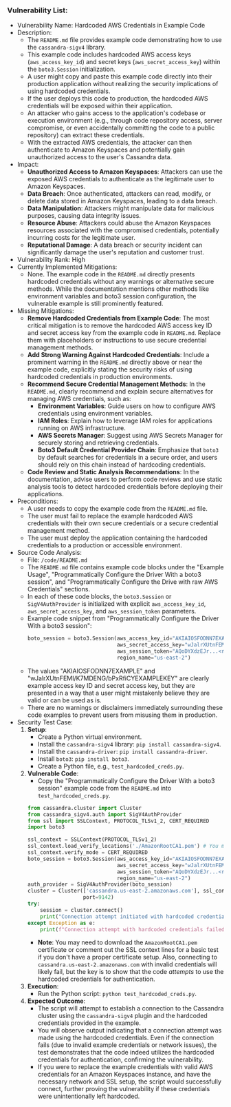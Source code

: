 ### Vulnerability List:

- Vulnerability Name: Hardcoded AWS Credentials in Example Code
- Description:
    - The `README.md` file provides example code demonstrating how to use the `cassandra-sigv4` library.
    - This example code includes hardcoded AWS access keys (`aws_access_key_id`) and secret keys (`aws_secret_access_key`) within the `boto3.Session` initialization.
    - A user might copy and paste this example code directly into their production application without realizing the security implications of using hardcoded credentials.
    - If the user deploys this code to production, the hardcoded AWS credentials will be exposed within their application.
    - An attacker who gains access to the application's codebase or execution environment (e.g., through code repository access, server compromise, or even accidentally committing the code to a public repository) can extract these credentials.
    - With the extracted AWS credentials, the attacker can then authenticate to Amazon Keyspaces and potentially gain unauthorized access to the user's Cassandra data.
- Impact:
    - **Unauthorized Access to Amazon Keyspaces**: Attackers can use the exposed AWS credentials to authenticate as the legitimate user to Amazon Keyspaces.
    - **Data Breach**: Once authenticated, attackers can read, modify, or delete data stored in Amazon Keyspaces, leading to a data breach.
    - **Data Manipulation**: Attackers might manipulate data for malicious purposes, causing data integrity issues.
    - **Resource Abuse**: Attackers could abuse the Amazon Keyspaces resources associated with the compromised credentials, potentially incurring costs for the legitimate user.
    - **Reputational Damage**: A data breach or security incident can significantly damage the user's reputation and customer trust.
- Vulnerability Rank: High
- Currently Implemented Mitigations:
    - None. The example code in the `README.md` directly presents hardcoded credentials without any warnings or alternative secure methods. While the documentation mentions other methods like environment variables and boto3 session configuration, the vulnerable example is still prominently featured.
- Missing Mitigations:
    - **Remove Hardcoded Credentials from Example Code**: The most critical mitigation is to remove the hardcoded AWS access key ID and secret access key from the example code in `README.md`. Replace them with placeholders or instructions to use secure credential management methods.
    - **Add Strong Warning Against Hardcoded Credentials**: Include a prominent warning in the `README.md` directly above or near the example code, explicitly stating the security risks of using hardcoded credentials in production environments.
    - **Recommend Secure Credential Management Methods**: In the `README.md`, clearly recommend and explain secure alternatives for managing AWS credentials, such as:
        - **Environment Variables**: Guide users on how to configure AWS credentials using environment variables.
        - **IAM Roles**: Explain how to leverage IAM roles for applications running on AWS infrastructure.
        - **AWS Secrets Manager**:  Suggest using AWS Secrets Manager for securely storing and retrieving credentials.
        - **Boto3 Default Credential Provider Chain**: Emphasize that `boto3` by default searches for credentials in a secure order, and users should rely on this chain instead of hardcoding credentials.
    - **Code Review and Static Analysis Recommendations**:  In the documentation, advise users to perform code reviews and use static analysis tools to detect hardcoded credentials before deploying their applications.
- Preconditions:
    - A user needs to copy the example code from the `README.md` file.
    - The user must fail to replace the example hardcoded AWS credentials with their own secure credentials or a secure credential management method.
    - The user must deploy the application containing the hardcoded credentials to a production or accessible environment.
- Source Code Analysis:
    - File: `/code/README.md`
    - The `README.md` file contains example code blocks under the "Example Usage", "Programmatically Configure the Driver With a boto3 session", and "Programmatically Configure the Drive with raw AWS Credentials" sections.
    - In each of these code blocks, the `boto3.Session` or `SigV4AuthProvider` is initialized with explicit `aws_access_key_id`, `aws_secret_access_key`, and `aws_session_token` parameters.
    - Example code snippet from "Programmatically Configure the Driver With a boto3 session":
        ```python
        boto_session = boto3.Session(aws_access_key_id="AKIAIOSFODNN7EXAMPLE",
                                     aws_secret_access_key="wJalrXUtnFEMI/K7MDENG/bPxRfiCYEXAMPLEKEY",
                                     aws_session_token="AQoDYXdzEJr...<remainder of token>",
                                     region_name="us-east-2")
        ```
    - The values "AKIAIOSFODNN7EXAMPLE" and "wJalrXUtnFEMI/K7MDENG/bPxRfiCYEXAMPLEKEY" are clearly example access key ID and secret access key, but they are presented in a way that a user might mistakenly believe they are valid or can be used as is.
    - There are no warnings or disclaimers immediately surrounding these code examples to prevent users from misusing them in production.
- Security Test Case:
    1. **Setup**:
        - Create a Python virtual environment.
        - Install the `cassandra-sigv4` library: `pip install cassandra-sigv4`.
        - Install the `cassandra-driver`: `pip install cassandra-driver`.
        - Install `boto3`: `pip install boto3`.
        - Create a Python file, e.g., `test_hardcoded_creds.py`.
    2. **Vulnerable Code**:
        - Copy the "Programmatically Configure the Driver With a boto3 session" example code from the `README.md` into `test_hardcoded_creds.py`.
        ```python
        from cassandra.cluster import Cluster
        from cassandra_sigv4.auth import SigV4AuthProvider
        from ssl import SSLContext, PROTOCOL_TLSv1_2, CERT_REQUIRED
        import boto3

        ssl_context = SSLContext(PROTOCOL_TLSv1_2)
        ssl_context.load_verify_locations('./AmazonRootCA1.pem') # You might need to download AmazonRootCA1.pem or comment out for test
        ssl_context.verify_mode = CERT_REQUIRED
        boto_session = boto3.Session(aws_access_key_id="AKIAIOSFODNN7EXAMPLE",
                                     aws_secret_access_key="wJalrXUtnFEMI/K7MDENG/bPxRfiCYEXAMPLEKEY",
                                     aws_session_token="AQoDYXdzEJr...<remainder of token>",
                                     region_name="us-east-2")
        auth_provider = SigV4AuthProvider(boto_session)
        cluster = Cluster(['cassandra.us-east-2.amazonaws.com'], ssl_context=ssl_context, auth_provider=auth_provider,
                          port=9142)
        try:
            session = cluster.connect()
            print("Connection attempt initiated with hardcoded credentials.") # Indicate connection attempt
        except Exception as e:
            print(f"Connection attempt with hardcoded credentials failed (expected in most cases): {e}") # Indicate connection failure

        ```
        - **Note**: You may need to download the `AmazonRootCA1.pem` certificate or comment out the SSL context lines for a basic test if you don't have a proper certificate setup. Also, connecting to `cassandra.us-east-2.amazonaws.com` with invalid credentials will likely fail, but the key is to show that the code *attempts* to use the hardcoded credentials for authentication.
    3. **Execution**:
        - Run the Python script: `python test_hardcoded_creds.py`.
    4. **Expected Outcome**:
        - The script will attempt to establish a connection to the Cassandra cluster using the `cassandra-sigv4` plugin and the hardcoded credentials provided in the example.
        - You will observe output indicating that a connection attempt was made using the hardcoded credentials. Even if the connection fails (due to invalid example credentials or network issues), the test demonstrates that the code indeed utilizes the hardcoded credentials for authentication, confirming the vulnerability.
        - If you were to replace the example credentials with valid AWS credentials for an Amazon Keyspaces instance, and have the necessary network and SSL setup, the script would successfully connect, further proving the vulnerability if these credentials were unintentionally left hardcoded.